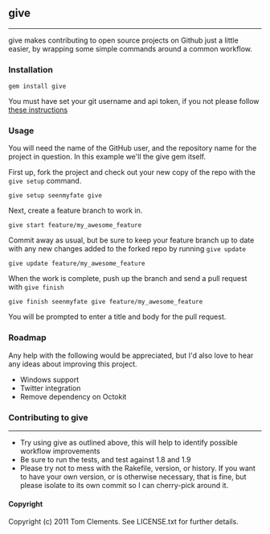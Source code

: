 ## give
--------------
give makes contributing to open source projects on Github just a little easier, by wrapping some simple commands around a common workflow.

### Installation

	gem install give

You must have set your git username and api token, if you not please follow [these instructions](http://help.github.com/set-your-user-name-email-and-github-token/)

### Usage

You will need the name of the GitHub user, and the repository name for the project in question.  In this example we'll the give gem itself.

First up, fork the project and check out your new copy of the repo with the `give setup` command.

	give setup seenmyfate give
	
Next, create a feature branch to work in.

	give start feature/my_awesome_feature

Commit away as usual, but be sure to keep your feature branch up to date with any new changes added to the forked repo by running `give update`

	give update feature/my_awesome_feature

When the work is complete, push up the branch and send a pull request with `give finish`

	give finish seenmyfate give feature/my_awesome_feature

You will be prompted to enter a title and body for the pull request.

### Roadmap
Any help with the following would be appreciated, but I'd also love to hear
any ideas about improving this project.

* Windows support
* Twitter integration
* Remove dependency on Octokit

### Contributing to give
-----------------------------------

* Try using give as outlined above, this will help to identify possible
  workflow improvements
* Be sure to run the tests, and test against 1.8 and 1.9
* Please try not to mess with the Rakefile, version, or history. If you want to have your own version, or is otherwise necessary, that is fine, but please isolate to its own commit so I can cherry-pick around it.

#### Copyright

Copyright (c) 2011 Tom Clements. See LICENSE.txt for
further details.

